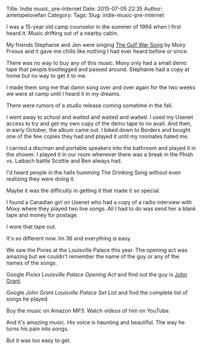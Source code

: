 Title: Indie music, pre-Internet
Date: 2015-07-05 22:35
Author: antelopelovefan
Category: 
Tags: 
Slug: indie-music-pre-internet

I was a 15-year old camp counselor in the summer of 1994 when I first heard it. Music drifting out of a nearby cabin.

My friends Stephanie and Jen were singing [The Gulf War Song](h[ttps://www.y](https://en.wikipedia.org/wiki/Moxy_Fr%C3%BCvous)outube.com/watch?v=XkMdZ8P5kuo) by Moxy Frvous and it gave me chills like nothing I had ever heard before or since.

There was no way to buy any of this music. Moxy only had a small demo tape that people bootlegged and passed around. Stephanie had a copy at home but no way to get it to me.

I made them sing me that damn song over and over again for the two weeks we were at camp until I heard it in my dreams.

There were rumors of a studio release coming sometime in the fall.

I went away to school and waited and waited and waited. I used my Usenet access to try and get my own copy of the demo tape to no avail. And then, in early October, the album came out. I biked down to Borders and bought one of the few copies they had and played it until my roomates hated me.

I carried a discman and portable speakers into the bathroom and played it in the shower. I played it in our room whenever there was a break in the Phish vs. Laibach battle Scottie and Ben always had.

I'd heard people in the halls humming The Drinking Song without even realizing they were doing it.

Maybe it was the difficulty in getting it that made it so special.

I found a Canadian girl on Usenet who had a copy of a radio interview with Moxy where they played two live songs. All I had to do was send her a blank tape and money for postage.

I wore that tape out.

It's so different now. Im 36 and everything is easy.

We saw the Pixies at the Louisville Palace this year. The opening act was amazing but we couldn't remember the name of the guy or any of the names of the songs.

Google _Pixies Louisville Palace Opening Act_ and find out the guy is [John Grant](https://en.wikipedia.org/wiki/John_Grant_(musician)).

Google _John Grant Louisville Palace Set List_ and find the complete list of songs he played.

Buy the music on Amazon MP3. Watch videos of him on YouTube.

And it's amazing music. His voice is haunting and beautiful. The way he turns his pain into songs.

But it was too easy to get.

